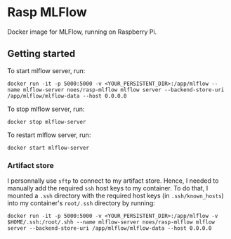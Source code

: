 # Rasp MLFlow

Docker image for MLFlow, running on Raspberry Pi.

## Getting started

To start mlflow server, run:
```
docker run -it -p 5000:5000 -v <YOUR_PERSISTENT_DIR>:/app/mlflow --name mlflow-server noes/rasp-mlflow mlflow server --backend-store-uri /app/mlflow/mlflow-data --host 0.0.0.0
```

To stop mlflow server, run:
```
docker stop mlflow-server
```

To restart mlflow server, run:
```
docker start mlflow-server
```

### Artifact store

I personnally use `sftp` to connect to my artifact store.
Hence, I needed to manually add the required `ssh` host keys to my container. To do that, I mounted a `.ssh` directory with the required host keys (in `.ssh/known_hosts`) into my container's `root/.ssh` directory by running:
```
docker run -it -p 5000:5000 -v <YOUR_PERSISTENT_DIR>:/app/mlflow -v $HOME/.ssh:/root/.shh --name mlflow-server noes/rasp-mlflow mlflow server --backend-store-uri /app/mlflow/mlflow-data --host 0.0.0.0
```

